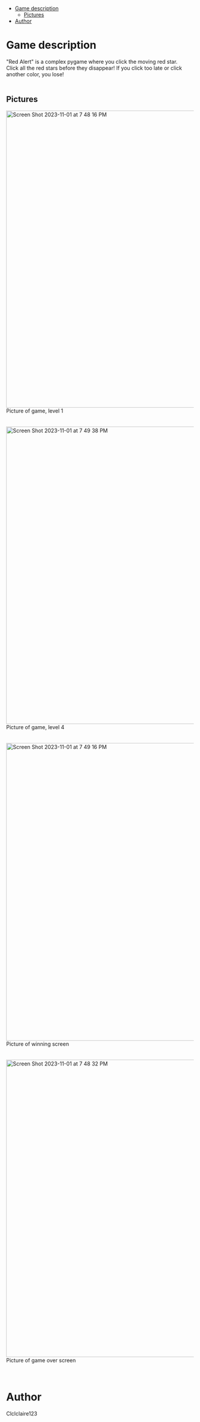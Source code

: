 </br>

- [Game description](#game-description)
  - [Pictures](#pictures)
- [Author](#author)

# Game description
"Red Alert" is a complex pygame where you click the moving red star.
</br>
Click all the red stars before they disappear! If you click too late or click another color, you lose! 
</br>
</br>

## Pictures    
<img width="797" alt="Screen Shot 2023-11-01 at 7 48 16 PM" src="https://github.com/Clclclaire123/Pygames/assets/146189050/ed7fc2b0-8088-4536-b506-8626cdb17d3c">     
</br>  
Picture of game, level 1
</br>
</br>
</br>


<img width="798" alt="Screen Shot 2023-11-01 at 7 49 38 PM" src="https://github.com/Clclclaire123/Pygames/assets/146189050/6cd47e74-4866-4cd5-ba5e-c4ac38ab3b2d">
</br>
Picture of game, level 4 
</br>
</br>
</br>


<img width="799" alt="Screen Shot 2023-11-01 at 7 49 16 PM" src="https://github.com/Clclclaire123/Pygames/assets/146189050/685b27f0-7fd1-49b8-bc05-4d7d10c068d2">   
</br>  
Picture of winning screen
</br>
</br>
</br>


<img width="798" alt="Screen Shot 2023-11-01 at 7 48 32 PM" src="https://github.com/Clclclaire123/Pygames/assets/146189050/dc028de5-afc5-4c91-a3b5-93254b1e37bd">
</br>
Picture of game over screen 
</br>
</br>
</br>

# Author
Clclclaire123